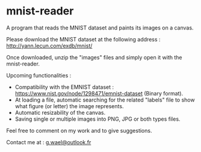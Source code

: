 # mnist-reader
A program that reads the MNIST dataset and paints its images on a canvas.

Please download the MNIST dataset at the following address : 
http://yann.lecun.com/exdb/mnist/

Once downloaded, unzip the "images" files and simply open it with the mnist-reader.

Upcoming functionalities :
- Compatibility with the EMNIST dataset : https://www.nist.gov/node/1298471/emnist-dataset (Binary format).
- At loading a file, automatic searching for the related "labels" file to show what figure (or letter) the image represents.
- Automatic resizability of the canvas.
- Saving single or multiple images into PNG, JPG or both types files.

Feel free to comment on my work and to give suggestions.

Contact me at : g.wael@outlook.fr
